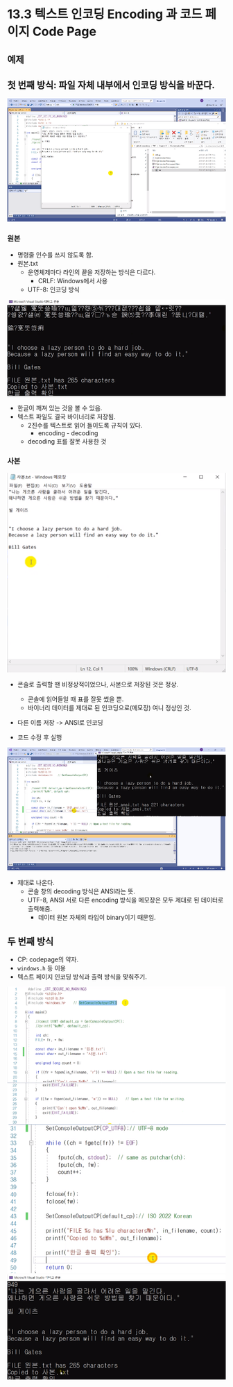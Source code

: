 # 13.3 텍스트 인코딩 Encoding 과 코드 페이지 Code Page

## 예제
## 첫 번째 방식: 파일 자체 내부에서 인코딩 방식을 바꾼다.
![](../images/chapter13/file3.png)

### 원본

* 명령줄 인수를 쓰지 않도록 함.
* 원본.txt
    * 운영체제마다 라인의 끝을 저장하는 방식은 다르다.
        - CRLF: Windows에서 사용
    * UTF-8: 인코딩 방식

![](../images/chapter13/file4.png)

* 한글이 깨져 있는 것을 볼 수 있음.
* 텍스트 파일도 결국 바이너리로 저장됨.
    - 2진수를 텍스트로 읽어 들이도록 규칙이 있다.
        - encoding - decoding
    - decoding 표를 잘못 사용한 것

### 사본
![](../images/chapter13/file5.png)

* 콘솔로 출력할 땐 비정상적이었으나, 사본으로 저장된 것은 정상.
    - 콘솔에 읽어들일 때 표를 잘못 썼을 뿐.
    - 바이너리 데이터를 제대로 된 인코딩으로(메모장) 여니 정상인 것.

* 다른 이름 저장 -> ANSI로 인코딩
* 코드 수정 후 실행

![](../images/chapter13/file6.png)

* 제대로 나온다.
    - 콘솔 창의 decoding 방식은 ANSI라는 뜻.
    - UTF-8, ANSI 서로 다른 encoding 방식을 메모장은 모두 제대로 된 데이터로 출력해줌.
        - 데이터 원본 자체의 타입이 binary이기 때문임.

## 두 번째 방식 

* CP: codepage의 약자.
* `windows.h` 등 이용
* 텍스트 페이지 인코딩 방식과 출력 방식을 맞춰주기.

![](../images/chapter13/file7.png)
![](../images/chapter13/file8.png)